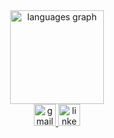 <!-- <div align="center">
  <img src="https://c.tenor.com/pJmroiNTlHsAAAAd/tenor.gif" alt="DJ Khaled - God Did" height="200" />
</div> -->
<div align="center">
  <img src="https://github-readme-stats.vercel.app/api/top-langs?username=basharLevin&locale=en&hide_title=false&layout=compact&card_width=320&langs_count=5&theme=tokyonight&hide_border=false" height="150" alt="languages graph"  />
</div>


<div align="center">
  <a href="mailto:bashar98ab@gmail.com">
    <img src="https://img.shields.io/static/v1?message=Gmail&logo=gmail&label=&color=EA4335&logoColor=white&labelColor=&style=for-the-badge" height="35" alt="gmail logo"  />
  </a>
  <a href="https://www.linkedin.com/in/bashar-levin-086179279?utm_source=share&utm_campaign=share_via&utm_content=profile&utm_medium=ios_app">
    <img src="https://img.shields.io/static/v1?message=LinkedIn&logo=linkedin&label=&color=0A66C2&logoColor=white&labelColor=&style=for-the-badge" height="35" alt="linkedin logo"  />
  </a>
</div>
<div align = "center"><img src="https://komarev.com/ghpvc/?username=basharLevin&style=flat-square&color=blue" alt=""/><br/></div>
